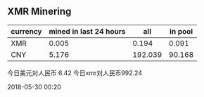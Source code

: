 ## XMR Minering

|currency|mined in last 24 hours|all|in pool|
|---|---|---|---|
|XMR|0.005|0.194|0.091|
|CNY|5.176|192.039|90.168|

今日美元对人民币 6.42	今日xmr对人民币992.24


2018-05-30 00:20